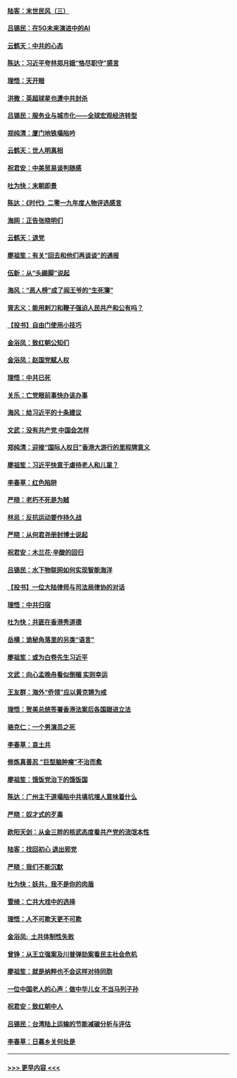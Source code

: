 #### [陆客：末世民风（三）](../pages/nsc993/n11732211.md?t=12191601) 
#### [吕锡民：在5G未来演进中的AI](../pages/nsc993/n11730010.md?t=12191601) 
#### [云鹤天：中共的心态](../pages/nsc993/n11729906.md?t=12191601) 
#### [陈达：习近平夸林郑月娥“恪尽职守”感言](../pages/nsc993/n11729881.md?t=12191601) 
#### [理悟：天开眼](../pages/nsc993/n11729699.md?t=12191601) 
#### [洪微：英超球星也遭中共封杀](../pages/nsc993/n11727243.md?t=12191601) 
#### [吕锡民：服务业与城市化——全球宏观经济转型](../pages/nsc993/n11725845.md?t=12191601) 
#### [郑纯清：厦门地铁塌陷吟](../pages/nsc993/n11725813.md?t=12191601) 
#### [云鹤天：世人明真相](../pages/nsc993/n11725621.md?t=12191601) 
#### [祝君安：中美贸易谈判随感](../pages/nsc993/n11725609.md?t=12191601) 
#### [吐为快：末朝即景](../pages/nsc993/n11723365.md?t=12191601) 
#### [陈达：《时代》二零一九年度人物评选感言](../pages/nsc993/n11723337.md?t=12191601) 
#### [海网：正告张晓明们](../pages/nsc993/n11723228.md?t=12191601) 
#### [云鹤天：退党](../pages/nsc993/n11723056.md?t=12191601) 
#### [廖祖笙：有关“回去和他们再谈谈”的通报](../pages/nsc993/n11722442.md?t=12191601) 
#### [伍新：从“头踢脚”说起](../pages/nsc993/n11722429.md?t=12191601) 
#### [海风：“恶人榜”成了阎王爷的“生死簿”](../pages/nsc993/n11722272.md?t=12191601) 
#### [胥志义：能用剌刀和鞭子强迫人民共产和公有吗？](../pages/nsc993/n11720569.md?t=12191601) 
#### [【投书】自由门使用小技巧](../pages/nsc993/n11720180.md?t=12191601) 
#### [金浴凤：致红朝公知们](../pages/nsc993/n11720563.md?t=12191601) 
#### [金浴凤：赵国党赋人权](../pages/nsc993/n11720533.md?t=12191601) 
#### [理悟：中共已死](../pages/nsc993/n11720233.md?t=12191601) 
#### [关乐：亡党眼前事快办该办事](../pages/nsc993/n11719160.md?t=12191601) 
#### [海风：给习近平的十条建议](../pages/nsc993/n11717616.md?t=12191601) 
#### [文武：没有共产党 中国会怎样](../pages/nsc993/n11717584.md?t=12191601) 
#### [郑纯清：迎接“国际人权日”香港大游行的里程牌意义](../pages/nsc993/n11717417.md?t=12191601) 
#### [廖祖笙：习近平快意于虐待老人和儿童？](../pages/nsc993/n11715313.md?t=12191601) 
#### [李春草：红色陷阱](../pages/nsc993/n11715029.md?t=12191601) 
#### [严晓：老朽不死是为贼](../pages/nsc993/n11712910.md?t=12191601) 
#### [林忌：反抗运动要作持久战](../pages/nsc993/n11712623.md?t=12191601) 
#### [严晓：从何君尧册封博士说起](../pages/nsc993/n11712465.md?t=12191601) 
#### [祝君安：木兰花·辛酸的回归](../pages/nsc993/n11712381.md?t=12191601) 
#### [吕锡民：水下物联网如何实现智能海洋](../pages/nsc993/n11711158.md?t=12191601) 
#### [【投书】一位大陆律师与司法局律协的对话](../pages/nsc993/n11709675.md?t=12191601) 
#### [理悟：中共归宿](../pages/nsc993/n11710059.md?t=12191601) 
#### [吐为快：共匪在香港秀道德](../pages/nsc993/n11709979.md?t=12191601) 
#### [岳横：诡秘角落里的另类“语言”](../pages/nsc993/n11709792.md?t=12191601) 
#### [廖祖笙：或为白卷先生习近平](../pages/nsc993/n11708330.md?t=12191601) 
#### [文武：向心孟晚舟看似倒楣 实则幸运](../pages/nsc993/n11708236.md?t=12191601) 
#### [王友群：海外“侨领”应以黄克锵为戒](../pages/nsc993/n11706176.md?t=12191601) 
#### [理悟：贺美总统签署香港法案后各国跟进立法](../pages/nsc993/n11706853.md?t=12191601) 
#### [骆克仁：一个男演员之死](../pages/nsc993/n11706677.md?t=12191601) 
#### [李春草：哀土共](../pages/nsc993/n11706255.md?t=12191601) 
#### [修炼真善忍 “巨型脑肿瘤”不治而愈](../pages/nsc993/n11705340.md?t=12191601) 
#### [廖祖笙：饿饭党治下的饿饭国](../pages/nsc993/n11705085.md?t=12191601) 
#### [陈达：广州主干道塌陷中共填坑埋人意味着什么](../pages/nsc993/n11705046.md?t=12191601) 
#### [严晓：奴才式的歹毒](../pages/nsc993/n11704826.md?t=12191601) 
#### [欧阳天剑：从金三胖的核武态度看共产党的流氓本性](../pages/nsc993/n11702238.md?t=12191601) 
#### [陆客：找回初心 退出邪党](../pages/nsc993/n11702213.md?t=12191601) 
#### [严晓：我们不能沉默](../pages/nsc993/n11702110.md?t=12191601) 
#### [吐为快：妖共，我不是你的肉盾](../pages/nsc993/n11701366.md?t=12191601) 
#### [雪绮：亡共大戏中的选择](../pages/nsc993/n11699922.md?t=12191601) 
#### [理悟：人不可欺天更不可欺](../pages/nsc993/n11699657.md?t=12191601) 
#### [金浴凤:  土共体制性失败](../pages/nsc993/n11699361.md?t=12191601) 
#### [曾铮：从王立强案及川普弹劾案看民主社会危机](../pages/nsc993/n11699318.md?t=12191601) 
#### [廖祖笙：就是纳粹也不会这样对待同胞](../pages/nsc993/n11697658.md?t=12191601) 
#### [一位中国老人的心声：做中华儿女 不当马列子孙](../pages/nsc993/n11697525.md?t=12191601) 
#### [祝君安：致红朝中人](../pages/nsc993/n11697518.md?t=12191601) 
#### [吕锡民：台湾陆上运输的节能减碳分析与评估](../pages/nsc993/n11694983.md?t=12191601) 
#### [李春草：日暮乡关何处是](../pages/nsc993/n11694805.md?t=12191601) 

----
#### [ >>> 更早内容 <<< ](../indexes/nsc993-earlier.md)
